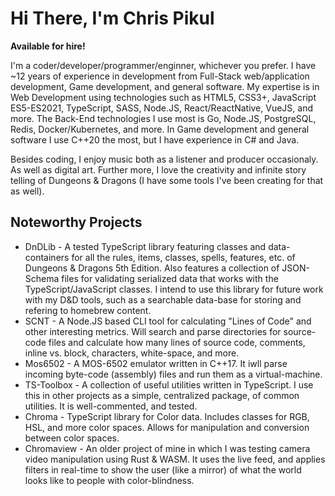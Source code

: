 # Hi There, I'm Chris Pikul

**Available for hire!**

I'm a coder/developer/programmer/enginner, whichever you prefer. I have ~12 years of experience in development from Full-Stack web/application development, Game development, and general software. My expertise is in Web Development using technologies such as HTML5, CSS3+, JavaScript ES5-ES2021, TypeScript, SASS, Node.JS, React/ReactNative, VueJS, and more. The Back-End technologies I use most is Go, Node.JS, PostgreSQL, Redis, Docker/Kubernetes, and more. In Game development and general software I use C++20 the most, but I have experience in C# and Java.

Besides coding, I enjoy music both as a listener and producer occasionaly. As well as digital art. Further more, I love the creativity and infinite story telling of Dungeons & Dragons (I have some tools I've been creating for that as well).

## Noteworthy Projects

* DnDLib - A tested TypeScript library featuring classes and data-containers for all the rules, items, classes, spells, features, etc. of Dungeons & Dragons 5th Edition. Also features a collection of JSON-Schema files for validating serialized data that works with the TypeScript/JavaScript classes. I intend to use this library for future work with my D&D tools, such as a searchable data-base for storing and refering to homebrew content.
* SCNT - A Node.JS based CLI tool for calculating "Lines of Code" and other interesting metrics. Will search and parse directories for source-code files and calculate how many lines of source code, comments, inline vs. block, characters, white-space, and more.
* Mos6502 - A MOS-6502 emulator written in C++17. It iwll parse incoming byte-code (assembly) files and run them as a virtual-machine.
* TS-Toolbox - A collection of useful utilities written in TypeScript. I use this in other projects as a simple, centralized package, of common utilities. It is well-commented, and tested.
* Chroma - TypeScript library for Color data. Includes classes for RGB, HSL, and more color spaces. Allows for manipulation and conversion between color spaces.
* Chromaview - An older project of mine in which I was testing camera video manipulation using Rust & WASM. It uses the live feed, and applies filters in real-time to show the user (like a mirror) of what the world looks like to people with color-blindness.
